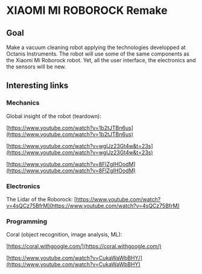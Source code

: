 # XIAOMI MI ROBOROCK Remake

## Goal
Make a vacuum cleaning robot applying the technologies developped at Octanis Instruments. The robot will use some of the same components as the Xiaomi Mi Roborock robot. Yet, all the user interface, the electronics and the sensors will be new.

## Interesting links

### Mechanics

Global insight of the robot (teardown):

[https://www.youtube.com/watch?v=1b2tJTBn6us](https://www.youtube.com/watch?v=1b2tJTBn6us)

[https://www.youtube.com/watch?v=wglJz23Gt4w&t=23s](https://www.youtube.com/watch?v=wglJz23Gt4w&t=23s)

[https://www.youtube.com/watch?v=8FlZgIHOodM](https://www.youtube.com/watch?v=8FlZgIHOodM)

### Electronics

The Lidar of the Roborock:
[https://www.youtube.com/watch?v=4sQCz75BfrM](https://www.youtube.com/watch?v=4sQCz75BfrM)

### Programming

Coral (object recognition, image analysis, ML):

[https://coral.withgoogle.com/](https://coral.withgoogle.com/)

[https://www.youtube.com/watch?v=CukaWaWbBHY/](https://www.youtube.com/watch?v=CukaWaWbBHY)